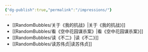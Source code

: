 ```yaml
---
{"dg-publish":true,"permalink":"/impressions/"}
---
```


- [[RandomBubbles/关于《我的抗战》\|关于《我的抗战》]]
- [[RandomBubbles/看《空中花园谋杀案》\|看《空中花园谋杀案》]]
- [[RandomBubbles/读《不二》\|读《不二》]]
- [[RandomBubbles/读苏伟贞\|读苏伟贞]]

